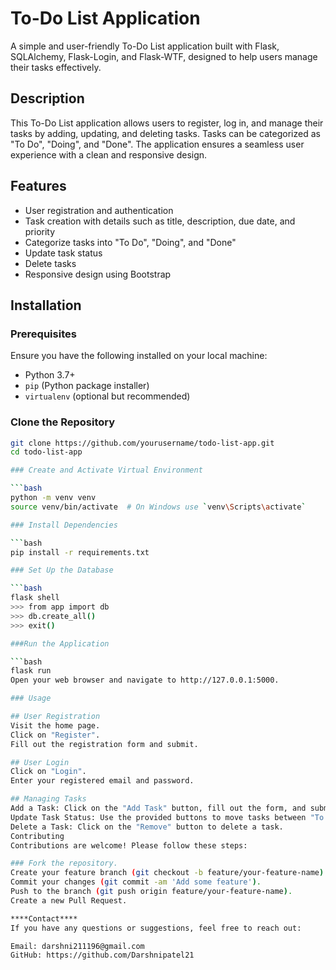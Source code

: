 # To-Do List Application

A simple and user-friendly To-Do List application built with Flask, SQLAlchemy, Flask-Login, and Flask-WTF, designed to help users manage their tasks effectively.

## Description

This To-Do List application allows users to register, log in, and manage their tasks by adding, updating, and deleting tasks. Tasks can be categorized as "To Do", "Doing", and "Done". The application ensures a seamless user experience with a clean and responsive design.

## Features

- User registration and authentication
- Task creation with details such as title, description, due date, and priority
- Categorize tasks into "To Do", "Doing", and "Done"
- Update task status
- Delete tasks
- Responsive design using Bootstrap

## Installation

### Prerequisites

Ensure you have the following installed on your local machine:

- Python 3.7+
- `pip` (Python package installer)
- `virtualenv` (optional but recommended)

### Clone the Repository

```bash
git clone https://github.com/yourusername/todo-list-app.git
cd todo-list-app

### Create and Activate Virtual Environment

```bash
python -m venv venv
source venv/bin/activate  # On Windows use `venv\Scripts\activate`

### Install Dependencies

```bash
pip install -r requirements.txt

### Set Up the Database

```bash
flask shell
>>> from app import db
>>> db.create_all()
>>> exit()

###Run the Application

```bash
flask run
Open your web browser and navigate to http://127.0.0.1:5000.

### Usage

## User Registration
Visit the home page.
Click on "Register".
Fill out the registration form and submit.

## User Login
Click on "Login".
Enter your registered email and password.

## Managing Tasks
Add a Task: Click on the "Add Task" button, fill out the form, and submit.
Update Task Status: Use the provided buttons to move tasks between "To Do", "Doing", and "Done".
Delete a Task: Click on the "Remove" button to delete a task.
Contributing
Contributions are welcome! Please follow these steps:

### Fork the repository.
Create your feature branch (git checkout -b feature/your-feature-name).
Commit your changes (git commit -am 'Add some feature').
Push to the branch (git push origin feature/your-feature-name).
Create a new Pull Request.

****Contact****
If you have any questions or suggestions, feel free to reach out:

Email: darshni211196@gmail.com
GitHub: https://github.com/Darshnipatel21
